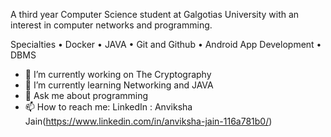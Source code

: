 
A third year Computer Science student at Galgotias University with an interest in computer networks and programming.

Specialties
• Docker
• JAVA
• Git and Github
• Android App Development
• DBMS

- 🔭 I’m currently working on The Cryptography
- 🌱 I’m currently learning Networking and JAVA
- 💬 Ask me about programming
- 📫 How to reach me: LinkedIn : Anviksha Jain(https://www.linkedin.com/in/anviksha-jain-116a781b0/)
